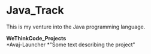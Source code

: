 # Java_Track

This is my venture into the Java programming language.

**WeThinkCode_Projects**\
    *Avaj-Launcher
        *"Some text describing the project"
